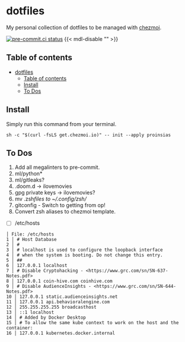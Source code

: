 # dotfiles

My personal collection of dotfiles to be managed with
[chezmoi](https://www.chezmoi.io/).

[![pre-commit.ci status](https://results.pre-commit.ci/badge/github/proinsias/dotfiles/main.svg)](https://results.pre-commit.ci/latest/github/proinsias/dotfiles/main) <!-- editorconfig-checker-disable-line --> {{< mdl-disable "<!-- markdownlint-disable line-length -->" >}}

## Table of contents

<!--
Table of contents updated via:
uvx --from md-toc md_toc --in-place github -- README.md
-->
<!--TOC-->

-   [dotfiles](#dotfiles)
    -   [Table of contents](#table-of-contents)
    -   [Install](#install)
    -   [To Dos](#to-dos)

<!--TOC-->

## Install

Simply run this command from your terminal.

```shell
sh -c "$(curl -fsLS get.chezmoi.io)" -- init --apply proinsias
```

## To Dos

1. Add all megalinters to pre-commit.
1. ml/python\*
1. ml/gitleaks?
1. .doom.d -> ilovemovies
1. gpg private keys -> ilovemovies?
1. mv .zsh*files to ~/.config/zsh/*
1. gitconfig - Switch to getting from op!
1. Convert zsh aliases to chezmoi template.

-   [ ] /etc/hosts

```shell
│ File: /etc/hosts
1 │ # Host Database
2 │ #
3 │ # localhost is used to configure the loopback interface
4 │ # when the system is booting. Do not change this entry.
5 │ ##
6 │ 127.0.0.1 localhost
7 │ # Disable Cryptohacking - <https://www.grc.com/sn/SN-637-Notes.pdf>
8 │ 127.0.0.1 coin-hive.com coinhive.com
9 │ # Disable AudienceInsights - <https://www.grc.com/sn/SN-644-Notes.pdf>
10 │ 127.0.0.1 static.audienceinsights.net
11 │ 127.0.0.1 api.behavioralengine.com
12 │ 255.255.255.255 broadcasthost
13 │ ::1 localhost
14 │ # Added by Docker Desktop
15 │ # To allow the same kube context to work on the host and the container:
16 │ 127.0.0.1 kubernetes.docker.internal

```
